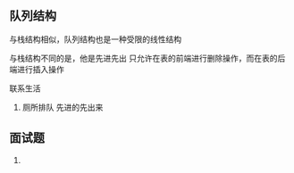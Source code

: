 ## 队列结构
与栈结构相似，队列结构也是一种受限的线性结构

与栈结构不同的是，他是先进先出
只允许在表的前端进行删除操作，而在表的后端进行插入操作

联系生活
1. 厕所排队  先进的先出来

## 面试题
1. 

